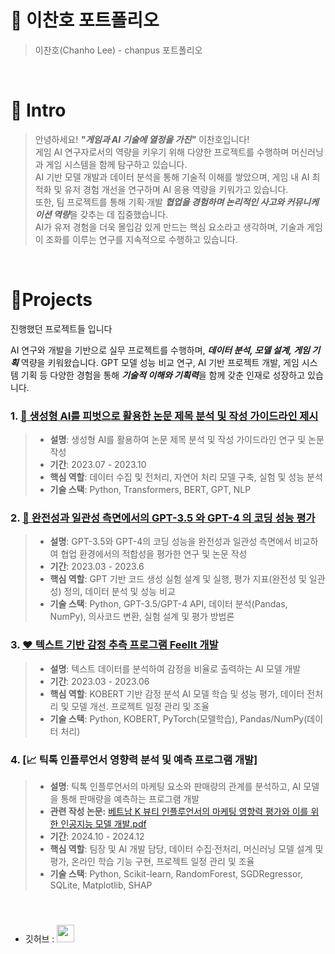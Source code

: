 # 📜 이찬호 포트폴리오

> 이찬호(Chanho Lee) - chanpus 포트폴리오

<br />

# 👋 Intro
<!--
> 안녕하세요! ***"게임에 대한 열정을 가지고 있는"*** 이찬호입니다!  
> 게임 기획자로서의 역량을 키우기 위해 다양한 프로젝트를 수행하며 기획과 IT 기술을 함께 탐구하고 있습니다.  
> AI 기반 프로젝트와 데이터 분석을 통해 기술적 이해를 쌓았으며, 게임 시스템 기획과 UX 설계를 경험하며 ***기획자로서의 감각***을 키워가고 있습니다.  
> 또한, 팀 프로젝트를 통해 기획·개발 ***협업을 경험하며 논리적인 사고와 커뮤니케이션 역량***을 갖추는 데 집중했습니다.  
> 기술과 기획이 조화를 이루는 게임을 만들기 위해 끊임없이 고민하며 성장해 나가고 있습니다.  
-->
> 안녕하세요! ***"게임과 AI 기술에 열정을 가진"*** 이찬호입니다!  
> 게임 AI 연구자로서의 역량을 키우기 위해 다양한 프로젝트를 수행하며 머신러닝과 게임 시스템을 함께 탐구하고 있습니다.  
> AI 기반 모델 개발과 데이터 분석을 통해 기술적 이해를 쌓았으며, 게임 내 AI 최적화 및 유저 경험 개선을 연구하며 AI 응용 역량을 키워가고 있습니다.  
> 또한, 팀 프로젝트를 통해 기획·개발 ***협업을 경험하며 논리적인 사고와 커뮤니케이션 역량***을 갖추는 데 집중했습니다.  
> AI가 유저 경험을 더욱 몰입감 있게 만드는 핵심 요소라고 생각하며, 기술과 게임이 조화를 이루는 연구를 지속적으로 수행하고 있습니다.  
<br />

# 📝Projects
진행했던 프로젝트들 입니다  

AI 연구와 개발을 기반으로 실무 프로젝트를 수행하며, ***데이터 분석, 모델 설계, 게임 기획*** 역량을 키워왔습니다.
GPT 모델 성능 비교 연구, AI 기반 프로젝트 개발, 게임 시스템 기획 등 다양한 경험을 통해 ***기술적 이해와 기획력***을 함께 갖춘 인재로 성장하고 있습니다.

### 1. [📄 생성형 AI를 피벗으로 활용한 논문 제목 분석 및 작성 가이드라인 제시](https://www.dbpia.co.kr/journal/articleDetail?nodeId=NODE11554888)
> - **설명**: 생성형 AI를 활용하여 논문 제목 분석 및 작성 가이드라인 연구 및 논문 작성
> - **기간**: 2023.07 - 2023.10
> - **핵심 역할**: 데이터 수집 및 전처리, 자연어 처리 모델 구축, 실험 및 성능 분석
> - **기술 스택**: Python, Transformers, BERT, GPT, NLP
>
> 
### 2. [📄 완전성과 일관성 측면에서의 GPT-3.5 와 GPT-4 의 코딩 성능 평가](https://scienceon.kisti.re.kr/srch/selectPORSrchArticle.do?cn=NPAP13665360)
> - **설명**: GPT-3.5와 GPT-4의 코딩 성능을 완전성과 일관성 측면에서 비교하여 협업 환경에서의 적합성을 평가한 연구 및 논문 작성
> - **기간**: 2023.03 - 2023.6
> - **핵심 역할**: GPT 기반 코드 생성 실험 설계 및 실행, 평가 지표(완전성 및 일관성) 정의, 데이터 분석 및 성능 비교
> - **기술 스택**: Python, GPT-3.5/GPT-4 API, 데이터 분석(Pandas, NumPy), 의사코드 변환, 실험 설계 및 평가 방법론
>
### 3. [❤️ 텍스트 기반 감정 추측 프로그램 FeelIt 개발](https://github.com/NLP-FeelIT/FeelIT-Ai)
> - **설명**: 텍스트 데이터를 분석하여 감정을 비율로 출력하는 AI 모델 개발  
> - **기간**: 2023.03 - 2023.06  
> - **핵심 역할**: KOBERT 기반 감정 분석 AI 모델 학습 및 성능 평가, 데이터 전처리 및 모델 개선. 프로젝트 일정 관리 및 조율  
> - **기술 스택**: Python, KOBERT, PyTorch(모델학습), Pandas/NumPy(데이터 처리)  

### 4. [📈 틱톡 인플루언서 영향력 분석 및 예측 프로그램 개발]<!--(https://github.com/orgs/nineteenHUFS/repositories)-->
> - **설명**: 틱톡 인플루언서의 마케팅 요소와 판매량의 관계를 분석하고, AI 모델을 통해 판매량을 예측하는 프로그램 개발
> - **관련 작성 논문:** [베트남 K 뷰티 인플루언서의 마케팅 영향력 평가와 이를 위한 인공지능 모델 개발.pdf](https://github.com/user-attachments/files/19241748/201902873_.pdf)
> - **기간**: 2024.10 - 2024.12  
> - **핵심 역할**: 팀장 및 AI 개발 담당, 데이터 수집·전처리, 머신러닝 모델 설계 및 평가, 온라인 학습 기능 구현, 프로젝트 일정 관리 및 조율  
> - **기술 스택**: Python, Scikit-learn, RandomForest, SGDRegressor, SQLite, Matplotlib, SHAP  



<br />
<!--
## 2. 👞 MyLittleShoes

> 신발 스타일링 _(내일배움캠프 - 4520조 팀프로젝트)_
>
> - 개발기간 : 2022.06.28-07.06
> - 핵심 역할 : 팀장, Generative model를 이용한 신발 스타일링 기능 구현
> - Language : python3
> - Skill : Django, Django-rest-framework
>
> [프로젝트 상세 설명](https://github.com/kimphysicsman/mylittleshoes_backend)

<br />

## 3. 🍻 MyLittleBeer

> 맥주 추천 _(내일배움캠프 - 판타스틱4조 팀프로젝트)_
>
> - 개발기간 : 2022.06.02-13
> - 핵심 역할 : 팀장, 맥주 Data 전처리 및 자카드 알고리즘을 이용한 추천 기능 구현 
> - Language : python3, javascript
> - Skill : Django, MySQL
>
> [프로젝트 상세 설명](https://github.com/kimphysicsman/mylittlebeer/)

<br />

## 4. 👊 MyLittelHero

> 닮은 마블 캐릭터 찾기 _(내일배움캠프 - 판타스틱4조 팀프로젝트)_
>
> - 개발기간 : 2022.05.18-25
> - 핵심 역할 : 팀장, CNN 모델별 학습 및 성능 비교, 닮은 마블 캐릭터 찾기 기능 구현
> - Language : python3   
> - Skill : flask, mongoDB
>
> [프로젝트 상세 설명](https://github.com/kimphysicsman/mylittlehero_backend)

<br />

## 5. 🎮 Sparta Fighter

> 2d 횡스크롤 격투 게임 _(내일배움캠프 - 개인 프로젝트)_
>
> - 개발기간 : 2022.04.25-27
> - 핵심 역할 : 캐릭터 클래스 구현 및 이벤트 루프 작성
> - Language : python3
>
> [프로젝트 상세 설명](https://github.com/kimphysicsman/sparta_fighter)

<br />

## 6. 🎶 RE:TRO | 그때 그 시절, 당신의 음악

> 1980-2010년 뮤직 웹사이트 _(메이킹챌린지 - 코딩왕조 팀프로젝트)_
>
> - 개발기간 : 2022.03.02-17
> - 핵심 역할 : 팀장, 노래 재생 기능, 좋아요 기능
> - Language : python3, javascript
> - Skill : flask, mongoDB
>
> [프로젝트 상세 설명](https://github.com/kimphysicsman/retro_main)

<br />

# 🎞 Youtube
<table>
  <tbody>
    <tr>
      <td>
        <a href="https://youtu.be/BYKYpyyJfKU" title="판타스틱4조 - 머신러닝기초 4주차 스터디영상">
          <img align="center" src="https://user-images.githubusercontent.com/68724828/186108751-0ad77c13-2115-4621-af8d-f4a11e5b3652.png" width="300" alt-text="판타스틱4조 - 머신러닝기초 4주차 스터디영상">
        </a>
      </td>
      <td>
        <a href="https://youtu.be/HR1b2hrxvbY" title="사오이십조 - DRF 5일차 스터디영상">
          <img align="center" src="https://user-images.githubusercontent.com/68724828/186109362-b40c300c-0906-4062-9bc3-8229e692af8e.png" width="300" alt-text="사오이십조 - DRF 5일차 스터디영상">
        </a>
      </td>
      <td>
        <a href="https://youtu.be/nXTzsSGfIbg" title="사오이십조 - 220624아침퀴즈 스터디영상">
        <img align="center" src="https://user-images.githubusercontent.com/68724828/186110013-b5c77cf3-0bbc-481a-897b-d3a30bc74be6.png" width="300" alt-text="사오이십조 - 220624아침퀴즈 스터디영상">
          </a>
      </td>
    </tr>
  </tbody>
</table>
> <b><em><a href="https://www.youtube.com/channel/UCdnXRtn_xnRWzZxUGY0yyWg/videos">More videos...</a></em></b>

-->
<br />
<br />

# 📞 Contact

- 이메일 : t1000v@naver.com
<!--
- 블로그 : <a href="https://velog.io/@kimphysicsman">
  <img src="https://user-images.githubusercontent.com/68724828/185885678-8f619bfa-1160-4bb4-a026-f758a4014f82.png" height="26px" style="margin-top: 10px" />
  </a>
-->
- 깃허브 : <a href="https://github.com/chanpus">
  <img src="https://user-images.githubusercontent.com/68724828/185908612-22f4d219-78a7-4de7-bb02-deecaa63bffa.png" height="28px" style="margin-top: 10px" />
  </a>
<!--
- 유튜브 :<a href="https://www.youtube.com/channel/UCdnXRtn_xnRWzZxUGY0yyWg">
  <img src="https://user-images.githubusercontent.com/1569988/159397141-21463bc2-2acf-416b-aa15-235664556f34.png" height="24px" style="margin-top: 10px" />
  </a>
-->
